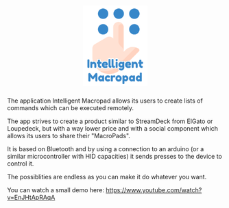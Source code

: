<h1 align="center">
  <a href="https://memoriasit.github.io/"><img src="./documentation/logo.png" width="150">
  <br>
  </a>
</h1>

The application Intelligent Macropad allows its users to create lists of commands which can be executed remotely.

The app strives to create a product similar to StreamDeck from ElGato or Loupedeck, but with a way lower price and with a social component which allows its users to share their "MacroPads".

It is based on Bluetooth and by using a connection to an arduino (or a similar microcontroller with HID capacities) it sends presses to the device to control it.

The possiblities are endless as you can make it do whatever you want.

You can watch a small demo here:
https://www.youtube.com/watch?v=EnJHtApRAqA